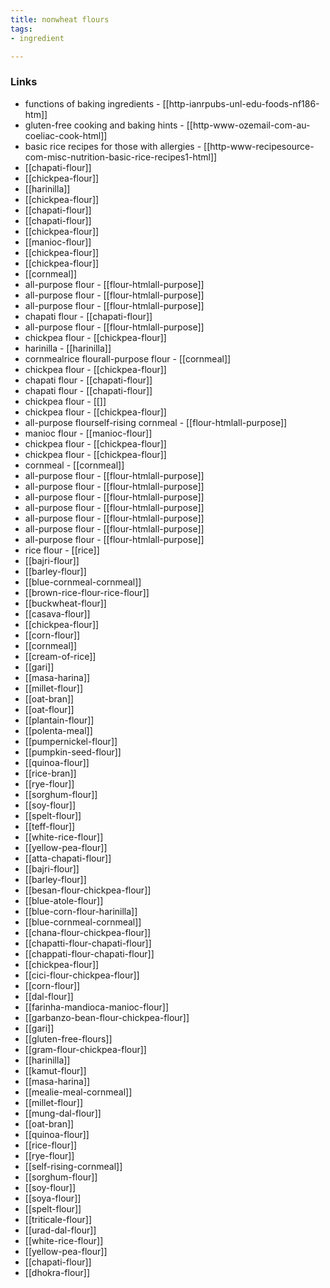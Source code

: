 ```yaml
---
title: nonwheat flours
tags:
- ingredient

---
```



### Links

* functions of baking ingredients - [[http-ianrpubs-unl-edu-foods-nf186-htm]]
* gluten-free cooking and baking hints - [[http-www-ozemail-com-au-coeliac-cook-html]]
* basic rice recipes for those with allergies - [[http-www-recipesource-com-misc-nutrition-basic-rice-recipes1-html]]
* [[chapati-flour]]
* [[chickpea-flour]]
* [[harinilla]]
* [[chickpea-flour]]
* [[chapati-flour]]
* [[chapati-flour]]
* [[chickpea-flour]]
* [[manioc-flour]]
* [[chickpea-flour]]
* [[chickpea-flour]]
* [[cornmeal]]
* all-purpose flour - [[flour-htmlall-purpose]]
* all-purpose flour - [[flour-htmlall-purpose]]
* all-purpose flour - [[flour-htmlall-purpose]]
* chapati flour - [[chapati-flour]]
* all-purpose flour - [[flour-htmlall-purpose]]
* chickpea flour - [[chickpea-flour]]
* harinilla - [[harinilla]]
* cornmealrice flourall-purpose flour - [[cornmeal]]
* chickpea flour - [[chickpea-flour]]
* chapati flour - [[chapati-flour]]
* chapati flour - [[chapati-flour]]
* chickpea flour - [[]]
* chickpea flour - [[chickpea-flour]]
* all-purpose flourself-rising cornmeal - [[flour-htmlall-purpose]]
* manioc flour - [[manioc-flour]]
* chickpea flour - [[chickpea-flour]]
* chickpea flour - [[chickpea-flour]]
* cornmeal - [[cornmeal]]
* all-purpose flour - [[flour-htmlall-purpose]]
* all-purpose flour - [[flour-htmlall-purpose]]
* all-purpose flour - [[flour-htmlall-purpose]]
* all-purpose flour - [[flour-htmlall-purpose]]
* all-purpose flour - [[flour-htmlall-purpose]]
* all-purpose flour - [[flour-htmlall-purpose]]
* all-purpose flour - [[flour-htmlall-purpose]]
* rice flour - [[rice]]
* [[bajri-flour]]
* [[barley-flour]]
* [[blue-cornmeal-cornmeal]]
* [[brown-rice-flour-rice-flour]]
* [[buckwheat-flour]]
* [[casava-flour]]
* [[chickpea-flour]]
* [[corn-flour]]
* [[cornmeal]]
* [[cream-of-rice]]
* [[gari]]
* [[masa-harina]]
* [[millet-flour]]
* [[oat-bran]]
* [[oat-flour]]
* [[plantain-flour]]
* [[polenta-meal]]
* [[pumpernickel-flour]]
* [[pumpkin-seed-flour]]
* [[quinoa-flour]]
* [[rice-bran]]
* [[rye-flour]]
* [[sorghum-flour]]
* [[soy-flour]]
* [[spelt-flour]]
* [[teff-flour]]
* [[white-rice-flour]]
* [[yellow-pea-flour]]
* [[atta-chapati-flour]]
* [[bajri-flour]]
* [[barley-flour]]
* [[besan-flour-chickpea-flour]]
* [[blue-atole-flour]]
* [[blue-corn-flour-harinilla]]
* [[blue-cornmeal-cornmeal]]
* [[chana-flour-chickpea-flour]]
* [[chapatti-flour-chapati-flour]]
* [[chappati-flour-chapati-flour]]
* [[chickpea-flour]]
* [[cici-flour-chickpea-flour]]
* [[corn-flour]]
* [[dal-flour]]
* [[farinha-mandioca-manioc-flour]]
* [[garbanzo-bean-flour-chickpea-flour]]
* [[gari]]
* [[gluten-free-flours]]
* [[gram-flour-chickpea-flour]]
* [[harinilla]]
* [[kamut-flour]]
* [[masa-harina]]
* [[mealie-meal-cornmeal]]
* [[millet-flour]]
* [[mung-dal-flour]]
* [[oat-bran]]
* [[quinoa-flour]]
* [[rice-flour]]
* [[rye-flour]]
* [[self-rising-cornmeal]]
* [[sorghum-flour]]
* [[soy-flour]]
* [[soya-flour]]
* [[spelt-flour]]
* [[triticale-flour]]
* [[urad-dal-flour]]
* [[white-rice-flour]]
* [[yellow-pea-flour]]
* [[chapati-flour]]
* [[dhokra-flour]]
